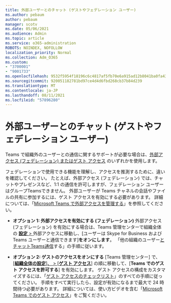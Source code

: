 ```yaml
---
title: 外部ユーザーとのチャット (ゲストやフェデレーション ユーザー)
ms.author: pebaum
author: pebaum
manager: scotv
ms.date: 05/06/2021
ms.audience: Admin
ms.topic: article
ms.service: o365-administration
ROBOTS: NOINDEX, NOFOLLOW
localization_priority: Normal
ms.collection: Adm_O365
ms.custom:
- "3700001"
- "9001733"
ms.openlocfilehash: 9532f5954f18196c6c4817af5fb70e6a915ad12b8041ba0fa4306eb4b35f78e0
ms.sourcegitcommit: 920051182781bd97ce4d4d6fbd268cb37b84d239
ms.translationtype: MT
ms.contentlocale: ja-JP
ms.lasthandoff: 08/11/2021
ms.locfileid: "57896280"
---
```

# <a name="chat-with-external-users---guests-or-federated-users"></a>外部ユーザーとのチャット (ゲストやフェデレーション ユーザー)

Teams で組織外のユーザーとの通信に関するサポートが必要な場合は、[外部アクセス (フェデレーション) またはゲスト アクセス](https://docs.microsoft.com/microsoftteams/manage-external-access#external-access-vs-guest-access) のいずれかを使用します。

フェデレーションで使用できる機能を理解し、アクセスを推測するために、違いを確認してください。 たとえば、外部アクセス (フェデレーション) では、チャットやプレゼンスなど、1:1 の通信を許可しますが、フェデレーション ユーザーはグループTeamsできません。 外部ユーザーが Teams チャネルの会話やファイルの共有に参加するには、ゲスト アクセスを有効にする必要があります。 詳細については、「[Microsoft Teams で外部アクセスを管理する](https://docs.microsoft.com/microsoftteams/manage-external-access#external-access-vs-guest-access)」を参照してください。

- **オプション 1: 外部アクセスを有効にする (フェデレーション)** 外部アクセス (フェデレーション) を有効にする場合は、Teams 管理センターで組織全体の [**設定**  > ](https://admin.teams.microsoft.com/company-wide-settings/external-communications)外部アクセスに移動し、[ユーザーは Skype for Business および Teams ユーザーと通信できます]**をオンにします**。 「他の組織のユーザー[とチャットTeams通信](https://docs.microsoft.com/microsoftteams/manage-external-access#let-your-teams-users-chat-and-communicate-with-users-in-another-organization)する」の手順に従います。

- **オプション 2: ゲストのアクセスをオンにする** [Teams 管理センター] で、[[**組織全体の設定**]、 > [**ゲスト アクセス**]](https://admin.teams.microsoft.com/company-wide-settings/guest-configuration) の順に移動して、[**Teams でのゲスト アクセスを許可する**] を有効にします。 ゲスト アクセスの構成をカスタマイズするには、「[ゲスト アクセスのチェックリスト](https://docs.microsoft.com/microsoftteams/guest-access-checklist)」のすべての手順に従ってください。 手順をすべて実行したら、設定が有効になるまで最大で 24 時間待つ必要があります。 詳細については、使い方ビデオを含む「[Microsoft Teams でのゲスト アクセス](https://docs.microsoft.com/microsoftteams/guest-access)」をご覧ください。